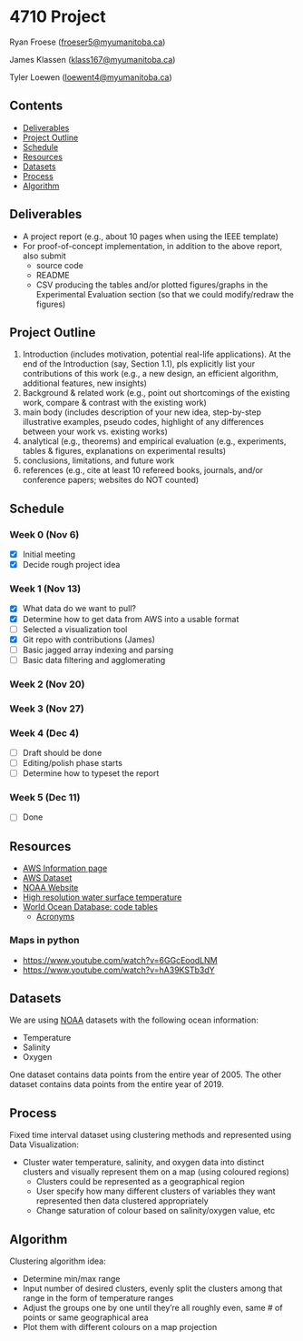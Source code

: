 # 4710 Project

Ryan Froese ([froeser5@myumanitoba.ca](mailto:froeser5@myumanitoba.ca))

James Klassen ([klass167@myumanitoba.ca](mailto:klass167@myumanitoba.ca))

Tyler Loewen ([loewent4@myumanitoba.ca](mailto:loewent4@myumanitoba.ca))

## Contents

- [Deliverables](#Deliverables)
- [Project Outline](#Project-Outline)
- [Schedule](#Schedule)
- [Resources](#Resources)
- [Datasets](#Datasets)
- [Process](#Process)
- [Algorithm](#Algorithm)

## Deliverables

- A project report (e.g., about 10 pages when using the IEEE template)
- For proof-of-concept implementation, in addition to the above report, also submit
  - source code
  - README
  - CSV producing the tables and/or plotted figures/graphs in the Experimental Evaluation section (so that we could modify/redraw the figures)

## Project Outline

1. Introduction (includes motivation, potential real-life applications). At the end of the Introduction (say, Section 1.1), pls explicitly list your contributions of this work (e.g., a new design, an efficient algorithm, additional features, new insights)
2. Background & related work (e.g., point out shortcomings of the existing work, compare & contrast with the existing work)
3. main body (includes description of your new idea, step-by-step illustrative examples, pseudo codes, highlight of any differences between your work vs. existing works)
4. analytical (e.g., theorems) and empirical evaluation (e.g., experiments, tables & figures, explanations on experimental results)
5. conclusions, limitations, and future work
6. references (e.g., cite at least 10 refereed books, journals, and/or conference papers; websites do NOT counted)

## Schedule

### Week 0 (Nov 6)

- [x] Initial meeting
- [x] Decide rough project idea

### Week 1 (Nov 13)

- [x] What data do we want to pull?
- [x] Determine how to get data from AWS into a usable format
- [ ] Selected a visualization tool
- [x] Git repo with contributions (James)
- [ ] Basic jagged array indexing and parsing
- [ ] Basic data filtering and agglomerating

### Week 2 (Nov 20)

### Week 3 (Nov 27)

### Week 4 (Dec 4)

- [ ] Draft should be done
- [ ] Editing/polish phase starts
- [ ] Determine how to typeset the report

### Week 5 (Dec 11)

- [ ] Done

## Resources

- [AWS Information page](https://registry.opendata.aws/noaa-wod/)
- [AWS Dataset](https://noaa-wod-pds.s3.amazonaws.com/index.html)
- [NOAA Website](https://www.nodc.noaa.gov/OC5/WOD/pr_wod.html)
- [High resolution water surface temperature](https://podaac.jpl.nasa.gov/dataset/MUR-JPL-L4-GLOB-v4.1)
- [World Ocean Database: code tables](https://www.nodc.noaa.gov/OC5/WOD/wod_codes.html)
  - [Acronyms](https://www.ncei.noaa.gov/access/world-ocean-database-select/bin/builder.pl)

### Maps in python

- https://www.youtube.com/watch?v=6GGcEoodLNM
- https://www.youtube.com/watch?v=hA39KSTb3dY

## Datasets

We are using [NOAA](https://www.nodc.noaa.gov/OC5/WOD/pr_wod.html) datasets with the following ocean information:

- Temperature
- Salinity
- Oxygen

One dataset contains data points from the entire year of 2005.
The other dataset contains data points from the entire year of 2019.

## Process

Fixed time interval dataset using clustering methods and represented using Data Visualization:

- Cluster water temperature, salinity, and oxygen data into distinct clusters and visually represent them on a map (using coloured regions)
  - Clusters could be represented as a geographical region
  - User specify how many different clusters of variables they want represented then data clustered appropriately
  - Change saturation of colour based on salinity/oxygen value, etc

## Algorithm

Clustering algorithm idea:

- Determine min/max range
- Input number of desired clusters, evenly split the clusters among that range in the form of temperature ranges
- Adjust the groups one by one until they’re all roughly even, same # of points or same geographical area
- Plot them with different colours on a map projection
